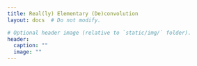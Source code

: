 ```yaml
---
title: Real(ly) Elementary (De)convolution
layout: docs  # Do not modify.

# Optional header image (relative to `static/img/` folder).
header:
  caption: ""
  image: ""
---
```


